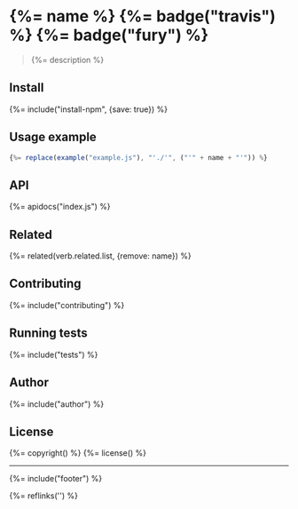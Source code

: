 # {%= name %} {%= badge("travis") %} {%= badge("fury") %}

> {%= description %}

## Install
{%= include("install-npm", {save: true}) %}

## Usage example
```js
{%= replace(example("example.js"), "'./'", ("'" + name + "'")) %}
```

## API
{%= apidocs("index.js") %}

## Related
{%= related(verb.related.list, {remove: name}) %}

## Contributing
{%= include("contributing") %}

## Running tests
{%= include("tests") %}

## Author
{%= include("author") %}

## License
{%= copyright() %}
{%= license() %}

***

{%= include("footer") %}

{%= reflinks('') %}
